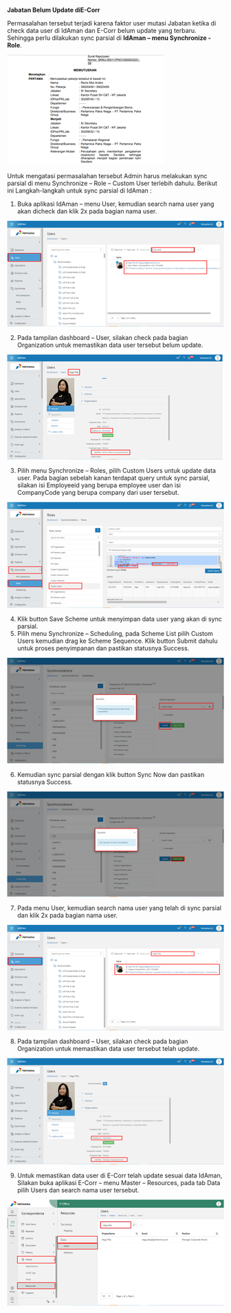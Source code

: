**Jabatan Belum Update diE-Corr**

Permasalahan tersebut terjadi karena faktor user mutasi Jabatan ketika di check data user di IdAman dan E-Corr belum update yang terbaru. Sehingga perlu dilakukan sync parsial di **IdAman – menu Synchronize - Role**.

![gambar](FAQ/01JBU.png)

Untuk mengatasi permasalahan tersebut Admin harus melakukan sync parsial di menu Synchronize – Role – Custom User terlebih dahulu. Berikut ini Langkah-langkah untuk sync parsial di IdAman :

1. Buka aplikasi IdAman – menu User, kemudian search nama user yang akan dicheck dan klik 2x pada bagian nama user.

![gambar](FAQ/02JBU.png)

2. Pada tampilan dashboard – User, silakan check pada bagian Organization untuk memastikan data user tersebut belum update.

![gambar](FAQ/03JBU.png)

3. Pilih menu Synchronize – Roles, pilih Custom Users untuk update data user. Pada bagian sebelah kanan terdapat query untuk sync parsial, silakan isi Employeeid yang berupa employee user dan isi CompanyCode yang berupa company dari user tersebut.

![gambar](FAQ/04JBU.png)

4. Klik button Save Scheme untuk menyimpan data user yang akan di sync parsial.
5. Pilih menu Synchronize – Scheduling, pada Scheme List pilih Custom Users kemudian drag ke Scheme Sequence. Klik button Submit dahulu untuk proses penyimpanan dan pastikan statusnya Success.

![gambar](FAQ/05JBU.png)

6. Kemudian sync parsial dengan klik button Sync Now dan pastikan statusnya Success.

![gambar](FAQ/06JBU.png)

7. Pada menu User, kemudian search nama user yang telah di sync parsial dan klik 2x pada bagian nama user.

![gambar](FAQ/07JBU.png)

8. Pada tampilan dashboard – User, silakan check pada bagian Organization untuk memastikan data user tersebut telah update.

![gambar](FAQ/08JBU.png)

9. Untuk memastikan data user di E-Corr telah update sesuai data IdAman, Silakan buka aplikasi E-Corr – menu Master – Resources, pada tab Data pilih Users dan search nama user tersebut.

![gambar](FAQ/09JBU.png)
